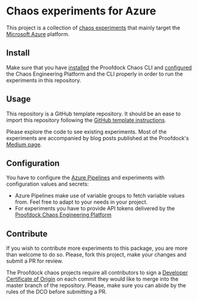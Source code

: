 # Chaos experiments for Azure

This project is a collection of [chaos experiments][experiment] that mainly target the [Microsoft Azure][azure] platform.

[experiment]: https://docs.proofdock.io/chaos/guide/#experiment
[azure]: https://azure.microsoft.com/en-us/

## Install

Make sure that you have [installed][proofdock_install] the Proofdock Chaos CLI and [configured][proofdock_configure] the Chaos Engineering Platform and the CLI properly in order to run the experiments in this repository.

[proofdock_install]: https://docs.proofdock.io/chaos/guide/install.html
[proofdock_configure]: https://docs.proofdock.io/chaos/guide/configure.html

## Usage

This repository is a GitHub template repository. It should be an ease to import this repository following the [GitHub template instructions][github_template].

Please explore the code to see existing experiments. Most of the experiments are accompanied by blog posts published at the Proofdock's [Medium page][medium_publication].

[github_template]: https://help.github.com/en/github/creating-cloning-and-archiving-repositories/creating-a-repository-from-a-template
[medium_publication]: https://medium.com/proofdock

## Configuration

You have to configure the [Azure Pipelines][azure_pipeline] and experiments with configuration values and secrets:
* Azure Pipelines make use of variable groups to fetch variable values from. Feel free to adapt to your needs in your project.
* For experiments you have to provide API tokens delivered by the [Proofdock Chaos Engineering Platform][proofdock_cep]

[azure_pipeline]: https://docs.microsoft.com/en-us/azure/devops/pipelines/get-started/what-is-azure-pipelines?view=azure-devops
[proofdock_cep]: https://www.proofdock.io

## Contribute

If you wish to contribute more experiments to this package, you are more than welcome to do so. Please, fork this project, make your changes and submit a PR for review.

The Proofdock chaos projects require all contributors to sign a [Developer Certificate of Origin][dco] on each commit they would like to merge into the master branch of the repository. Please, make sure you can abide by the rules of the DCO before submitting a PR.

[dco]: https://developercertificate.org/
